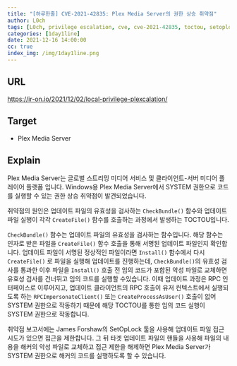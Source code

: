 ```yaml
---
title: "[하루한줄] CVE-2021-42835: Plex Media Server의 권한 상승 취약점"
author: L0ch
tags: [L0ch, privilege escalation, cve, cve-2021-42835, toctou, setoploc  ]
categories: [1day1line]
date: 2021-12-16 14:00:00
cc: true
index_img: /img/1day1line.png
---
```


## URL

https://ir-on.io/2021/12/02/local-privilege-plexcalation/

## Target

- Plex Media Server

## Explain
Plex Media Server는 글로벌 스트리밍 미디어 서비스 및 클라이언트-서버 미디어 플레이어 플랫폼 입니다. Windows용 Plex Media Server에서 SYSTEM 권한으로 코드를 실행할 수 있는 권한 상승 취약점이 발견되었습니다.

취약점의 원인은 업데이트 파일의 유효성을 검사하는 `CheckBundle()` 함수와 업데이트 파일 실행이 각각 `CreateFile()` 함수를 호출하는 과정에서 발생하는 TOCTOU입니다.

`CheckBundle()` 함수는 업데이트 파일의 유효성을 검사하는 함수입니다. 해당 함수는 인자로 받은 파일을 `CreateFile()` 함수 호출을 통해 서명된 업데이트 파일인지 확인합니다. 업데이트 파일이 서명된 정상적인 파일이라면 `Install()` 함수에서 다시 `CreateFile()` 로  파일을 실행해 업데이트를 진행하는데, `CheckBundle()`의 유효성 검사를 통과한 이후 파일을 `Install()` 호출 전 임의 코드가 포함된 악성 파일로 교체하면 유효성 검사를 건너뛰고 임의 코드를 실행할 수있습니다. 이때 업데이트 과정은 RPC 인터페이스로 이루어지고, 업데이트 클라이언트의 RPC 호출이 유저 컨텍스트에서 실행되도록 하는 `RPCImpersonateClient()` 또는 `CreateProcessAsUser()` 호출이 없어 SYSTEM 권한으로 작동하기 때문에 해당 TOCTOU를 통한 임의 코드 실행이 SYSTEM 권한으로 작동합니다.



취약점 보고서에는 James Forshaw의 SetOpLock 툴을 사용해 업데이트 파일 접근 시도가 있으면 접근을 제한합니다. 그 뒤 타겟 업데이트 파일의 핸들을 사용해 파일의 내용을 해커의 악성 파일로 교체하고 접근 제한을 해제하면 Plex Media Server가 SYSTEM 권한으로 해커의 코드를 실행하도록 할 수 있습니다.
